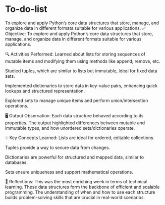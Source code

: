 # To-do-list
To explore and apply Python’s core data structures that store, manage, and organize data in different formats suitable for various applications.
✅ Objective:
To explore and apply Python’s core data structures that store, manage, and organize data in different formats suitable for various applications.

🔍 Activities Performed:
Learned about lists for storing sequences of mutable items and modifying them using methods like append, remove, etc.

Studied tuples, which are similar to lists but immutable, ideal for fixed data sets.

Implemented dictionaries to store data in key-value pairs, enhancing quick lookups and structured representation.

Explored sets to manage unique items and perform union/intersection operations.

🖥️ Output Observation:
Each data structure behaved according to its properties. The output highlighted differences between mutable and immutable types, and how unordered sets/dictionaries operate.

💡 Key Concepts Learned:
Lists are ideal for ordered, editable collections.

Tuples provide a way to secure data from changes.

Dictionaries are powerful for structured and mapped data, similar to databases.

Sets ensure uniqueness and support mathematical operations.

🧠 Reflections:
This was the most enriching week in terms of technical learning. These data structures form the backbone of efficient and scalable programming. The understanding of when and how to use each structure builds problem-solving skills that are crucial in real-world scenarios.
